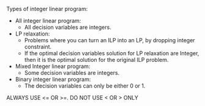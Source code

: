 Types of integer linear program:
- All integer linear program:
    - All decision variables are integers.
- LP relaxation:
    - Problems where you can turn an ILP into an LP, by dropping integer constraint.
    - If the optimal decision variables solution for LP relaxation are Integer, then it is the optimal solution for the original ILP problem.
- Mixed Integer linear program:
    - Some decision variables are integers.
- Binary integer linear program:
    - The decision variables can only be either 0 or 1.

ALWAYS USE <= OR >=. DO NOT USE < OR > ONLY
